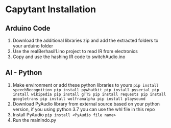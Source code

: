# Capytant Installation
## Arduino Code
1. Download the additional libraries zip and add the extracted folders to your arduino folder
2. Use the realBerhasil1.ino project to read IR from electronics
3. Copy and use the hashing IR code to switchAudio.ino

## AI - Python
1. Make environment or add these python libraries to yours
  `pip install speechRecognition
pip install pywhatkit
pip install pyserial
pip install wikipedia
pip install gTTS
pip install requests
pip install googletrans
pip install wolframalpha
pip install playsound`
2. Download PyAudio library from external source based on your python version, if you using python 3.7 you can use the whl file in this repo
3. Install PyAudio `pip install <PyAudio file name>`
4. Run the mainIndo.py
